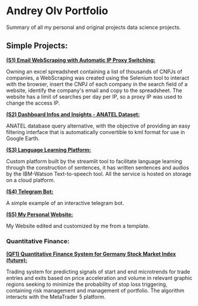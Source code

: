 # Andrey Olv Portfolio

Summary of all my personal and original projects data science projects.

## Simple Projects:

[**(S1) Email WebScraping with Automatic IP Proxy Switching:**](https://github.com/andreyolv/portfolio/tree/main/(S1)%20Email%20Webscraping%20with%20Automatic%20IP%20Proxy%20Switching)

Owning an excel spreadsheet containing a list of thousands of CNPJs of companies, a WebScraping was created using the Selenium tool to interact with the browser, insert the CNPJ of each company in the search field of a website, identify the company's email and copy to the spreadsheet. The website has a limit of searches per day per IP, so a proxy IP was used to change the access IP.

[**(S2) Dashboard Infos and Insights - ANATEL Dataset:**](https://github.com/andreyolv/portfolio/tree/main/(S2)%20Dashboard%20Infos%20and%20Insights%20-%20ANATEL%20Dataset)

ANATEL database query alternative, with the objective of providing an easy filtering interface that is automatically convertible to kml format for use in Google Earth.

[**(S3) Language Learning Platform:**](https://github.com/andreyolv/portfolio/tree/main/(S3)%20Language%20Learning%20Platform)

Custom platform built by the streamlit tool to facilitate language learning through the construction of sentences, it has written sentences and audios by the IBM-Watson Text-to-speech tool. All the service is hosted on storage on a cloud platform.

[**(S4) Telegram Bot:**](https://github.com/andreyolv/portfolio/tree/main/(S4)%20Telegram%20Bot)

A simple example of an interactive telegram bot.

[**(S5) My Personal Website:**](https://github.com/andreyolv/andreyolv.github.io)

My Website edited and customized by me from a template.

### Quantitative Finance:
[**(QF1) Quantitative Finance System for Germany Stock Market Index (future):**](https://github.com/andreyolv/portfolio/tree/main/(QF1)%20Quantitative%20Finance%20System%20for%20Germany%20Stock%20Market%20Index)

Trading system for predicting signals of start and end microtrends for trade entries and exits based on price acceleration and volume in relevant graphic regions seeking to minimize the probability of stop loss triggering, containing risk management and management of portfolio. The algorithm interacts with the MetaTrader 5 platform.
